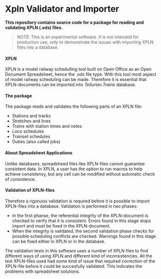 # Xpln Validator and Importer
**This repository contains source code for a package for reading and validating XPLN (.ods) files.**
> NOTE: This is an experimental software. It is not intended for production use, only
> to demonstrate the issues with importing XPLN files into a database.

#### XPLN
XPLN is a model railway schedulling tool built on Open Office as an Open Document Spreadsheet, hence the .ods file type. 
With this tool most aspect of model railway scheduling can be made. 
Therefore it is essential that XPLN-documents can be imported into *Tellurian.Trains* database.

#### The package
The package reads and validates the following parts of an XPLN file:
* Stations and tracks
* Stretches and lines
* Trains with station times and notes
* Loco schedules
* Trainset schedules
* Duties (also called jobs)

#### About Spreadsheet Applications
Unlike databases, spreadsheed files like XPLN-files cannot guarantee consistent data. 
In XPLN, a user has the option to run macros to help achieve consistensy, 
but any cell can be modified without automatic check of consistence.

#### Validation of XPLN-files
Therefore a rigoruios validation is required before it is possible to import XPLN-files into a database.
Validation is performed in two phases:
* In the first phanse, the referential integrity of the XPLN-document is checked to verify that it is consistent. 
Errors found in this stage stops import and must be fixed in the XPLN-document.
* When the integrity is validated, the second validation phase checks for possible scheduling conflicts are checked. 
Warnings found in this stage can be fixed either in XPLN or in the database.

The validation tests in this software uses a number of XPLN files to find different ways
of using XPLN and different kind of inconsistencies. 
All the test XPLN-files used had some kind of issue that required correction of the XPLN-file 
before it could be succesfully validated. This indicates the problems with spreadsheet solutions. 

